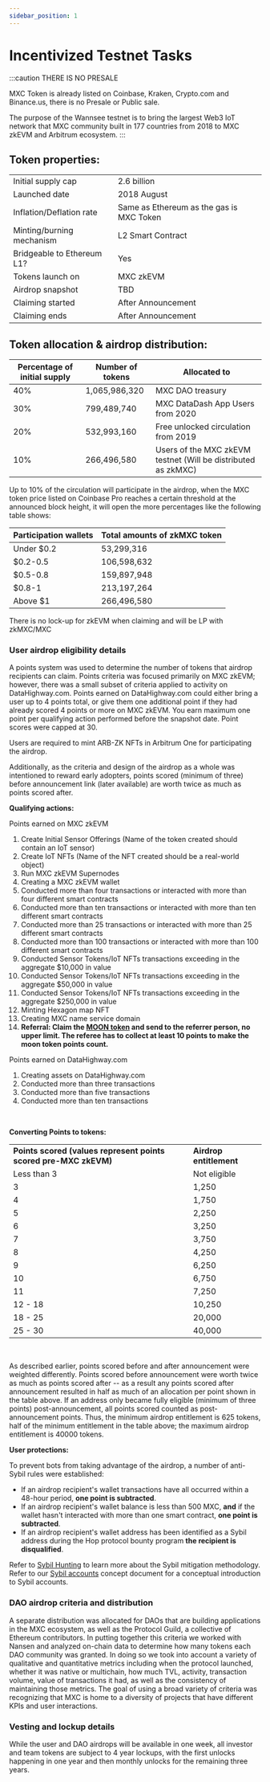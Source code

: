 ```yaml
---
sidebar_position: 1
---
```


# Incentivized Testnet Tasks

:::caution THERE IS NO PRESALE

MXC Token is already listed on Coinbase, Kraken, Crypto.com and Binance.us, there is no Presale or Public sale.

The purpose of the Wannsee testnet is to bring the largest Web3 IoT network that MXC community built in 177 countries from 2018 to MXC zkEVM and Arbitrum ecosystem.
:::



## Token properties:

|                            |                                          |
|----------------------------|------------------------------------------|
| Initial supply cap         | 2.6 billion                              |
| Launched date              | 2018 August                              |
| Inflation/Deflation rate   | Same as Ethereum as the gas is MXC Token |
| Minting/burning mechanism  | L2 Smart Contract                        |
| Bridgeable to Ethereum L1? | Yes                                      |
| Tokens launch on           | MXC zkEVM                                |
| Airdrop snapshot           | TBD                                      |
| Claiming started           | After Announcement                       |
| Claiming ends              | After Announcement                       |


## Token allocation & airdrop distribution:

| Percentage of initial supply | Number of tokens | Allocated to                                                  |
|------------------------------|------------------|---------------------------------------------------------------|
| 40%                          | 1,065,986,320       | MXC DAO treasury                |
| 30%                          | 799,489,740        | MXC DataDash App Users from 2020                              |
| 20%                          | 532,993,160        | Free unlocked circulation from 2019                           |
| 10%                          | 266,496,580        | Users of the MXC zkEVM testnet (Will be distributed as zkMXC) |


Up to 10% of the circulation will participate in the airdrop, when the MXC token price listed on Coinbase Pro reaches a certain threshold at the announced block height, it will open the more percentages like the following table shows:

| Participation wallets | Total amounts of zkMXC token |
|-----------------------|-------------------------------|
| Under $0.2            | 53,299,316                    |
| $0.2-0.5              | 106,598,632                  |
| $0.5-0.8              | 159,897,948                  |
| $0.8-1                | 213,197,264                  |
| Above $1              | 266,496,580                  |

There is no lock-up for zkEVM when claiming and will be LP with zkMXC/MXC



### User airdrop eligibility details

A points system was used to determine the number of tokens that airdrop recipients can claim. Points criteria was focused primarily on MXC zkEVM; however, there was a small subset of criteria applied to activity on DataHighway.com. Points earned on DataHighway.com could either bring a user up to 4 points total, or give them one additional point if they had already scored 4 points or more on MXC zkEVM. You earn maximum one point per qualifying action performed before the snapshot date. Point scores were capped at 30.

Users are required to mint ARB-ZK NFTs in Arbitrum One for participating the airdrop.

Additionally, as the criteria and design of the airdrop as a whole was intentioned to reward early adopters, points scored (minimum of three) before announcement link (later available) are worth twice as much as points scored after.

**Qualifying actions:**

Points earned on MXC zkEVM

 1. Create Initial Sensor Offerings (Name of the token created should contain an IoT sensor)
2. Create IoT NFTs (Name of the NFT created should be a real-world object)
3. Run MXC zkEVM Supernodes
4. Creating a MXC zkEVM wallet
 5. Conducted more than four transactions or interacted with more than four different smart contracts
 6. Conducted more than ten transactions or interacted with more than ten different smart contracts
 7. Conducted more than 25 transactions or interacted with more than 25 different smart contracts
 8. Conducted more than 100 transactions or interacted with more than 100 different smart contracts
 9. Conducted Sensor Tokens/IoT NFTs transactions exceeding in the aggregate $10,000 in value
 10. Conducted Sensor Tokens/IoT NFTs transactions exceeding in the aggregate $50,000 in value
 11. Conducted Sensor Tokens/IoT NFTs transactions exceeding in the aggregate $250,000 in value
 12. Minting Hexagon map NFT
 13. Creating MXC name service domain
 14. **Referral: Claim the [MOON token](https://contract_addr) and send to the referrer person, no upper limit. The referee has to collect at least 10 points to make the moon token points count.**



Points earned on DataHighway.com 

 1. Creating assets on DataHighway.com 
 2. Conducted more than three transactions
 3. Conducted more than five transactions
 4. Conducted more than ten transactions

<br />

**Converting Points to tokens:**

<table className="small-table">
    <tr>
        <td><strong>Points scored (values represent points scored pre-MXC zkEVM)</strong></td>
        <td><strong>Airdrop entitlement</strong></td>
    </tr>
    <tr>
        <td>Less than 3</td>
        <td>Not eligible</td>
    </tr>
    <tr>
        <td>3</td>
        <td>1,250</td>
    </tr>
    <tr>
        <td>4</td>
        <td>1,750</td>
    </tr>
    <tr>
        <td>5</td>
        <td>2,250</td>
    </tr>
    <tr>
        <td>6</td>
        <td>3,250</td>
    </tr>
    <tr>
        <td>7</td>
        <td>3,750</td>
    </tr>
    <tr>
        <td>8</td>
        <td>4,250</td>
    </tr>
    <tr>
        <td>9</td>
        <td>6,250</td>
    </tr>
    <tr>
        <td>10</td>
        <td>6,750</td>
    </tr>
    <tr>
        <td>11</td>
        <td>7,250</td>
    </tr>
    <tr>
        <td>12 - 18</td>
        <td>10,250</td>
    </tr>
    <tr>
        <td>18 - 25</td>
        <td>20,000</td>
    </tr>
    <tr>
        <td>25 - 30</td>
        <td>40,000</td>
    </tr>
</table>

<br />

As described earlier, points scored before and after announcement were weighted differently. Points scored before announcement were worth twice as much as points scored after -- as a result any points scored after announcement resulted in half as much of an allocation per point shown in the table above. If an address only became fully eligible (minimum of three points) post-announcement, all points scored counted as post-announcement points. Thus, the minimum airdrop entitlement is 625 tokens, half of the minimum entitlement in the table above; the maximum airdrop entitlement is 40000 tokens.

**User protections:**

To prevent bots from taking advantage of the airdrop, a number of anti-Sybil rules were established:

 - If an airdrop recipient's wallet transactions have all occurred within a 48-hour period, **one point is subtracted**.
 - If an airdrop recipient's wallet balance is less than 500 MXC, **and** if the wallet hasn't interacted with more than one smart contract, **one point is subtracted**.
 - If an airdrop recipient's wallet address has been identified as a Sybil address during the Hop protocol bounty program **the recipient is disqualified**. 

Refer to [Sybil Hunting](https://github.com/mxczkevm/sybil-detection) to learn more about the Sybil mitigation methodology. Refer to our [Sybil accounts](https://github.com/mxczkevm/sybil-detection) concept document for a conceptual introduction to Sybil accounts.

### DAO airdrop criteria and distribution

A separate distribution was allocated for DAOs that are building applications in the MXC ecosystem, as well as the Protocol Guild, a collective of Ethereum contributors. In putting together this criteria we worked with Nansen and analyzed on-chain data to determine how many tokens each DAO community was granted. In doing so we took into account a variety of qualitative and quantitative metrics including when the protocol launched, whether it was native or multichain, how much TVL, activity, transaction volume, value of transactions it had, as well as the consistency of maintaining those metrics. The goal of using a broad variety of criteria was recognizing that MXC is home to a diversity of projects that have different KPIs and user interactions.



### Vesting and lockup details

While the user and DAO airdrops will be available in one week, all investor and team tokens are subject to 4 year lockups, with the first unlocks happening in one year and then monthly unlocks for the remaining three years.



